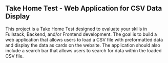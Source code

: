 ## Take Home Test - Web Application for CSV Data Display
This project is a Take Home Test designed to evaluate your skills in Fullstack, Backend, and/or Frontend development. The goal is to build a web application that allows users to load a CSV file with preformatted data and display the data as cards on the website. The application should also include a search bar that allows users to search for data within the loaded CSV file.